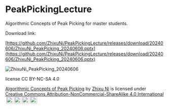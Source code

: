 # PeakPickingLecture
Algorithmic Concepts of Peak Picking for master students.

Download link:

[https://github.com/ZhixuNi/PeakPickingLecture/releases/download/20240606/ZhixuNi_PeakPicking_20240606.pptx](https://github.com/ZhixuNi/PeakPickingLecture/releases/download/20240606/ZhixuNi_PeakPicking_20240606.pptx)


![ZhixuNi_PeakPicking_20240606](https://github.com/ZhixuNi/PeakPickingLecture/assets/9975812/cb9f679f-7367-44b9-ac22-0b2d296dcb2d)


license CC BY-NC-SA 4.0

<p xmlns:cc="http://creativecommons.org/ns#" xmlns:dct="http://purl.org/dc/terms/"><a property="dct:title" rel="cc:attributionURL" href="https://github.com/ZhixuNi/PeakPickingLecture">Algorithmic Concepts of Peak Picking</a> by <a rel="cc:attributionURL dct:creator" property="cc:attributionName" href="https://github.com/ZhixuNi/">Zhixu Ni</a> is licensed under <a href="https://creativecommons.org/licenses/by-nc-sa/4.0/?ref=chooser-v1" target="_blank" rel="license noopener noreferrer" style="display:inline-block;">Creative Commons Attribution-NonCommercial-ShareAlike 4.0 International<img style="height:22px!important;margin-left:3px;vertical-align:text-bottom;" src="https://mirrors.creativecommons.org/presskit/icons/cc.svg?ref=chooser-v1" alt=""><img style="height:22px!important;margin-left:3px;vertical-align:text-bottom;" src="https://mirrors.creativecommons.org/presskit/icons/by.svg?ref=chooser-v1" alt=""><img style="height:22px!important;margin-left:3px;vertical-align:text-bottom;" src="https://mirrors.creativecommons.org/presskit/icons/nc.svg?ref=chooser-v1" alt=""><img style="height:22px!important;margin-left:3px;vertical-align:text-bottom;" src="https://mirrors.creativecommons.org/presskit/icons/sa.svg?ref=chooser-v1" alt=""></a></p>
